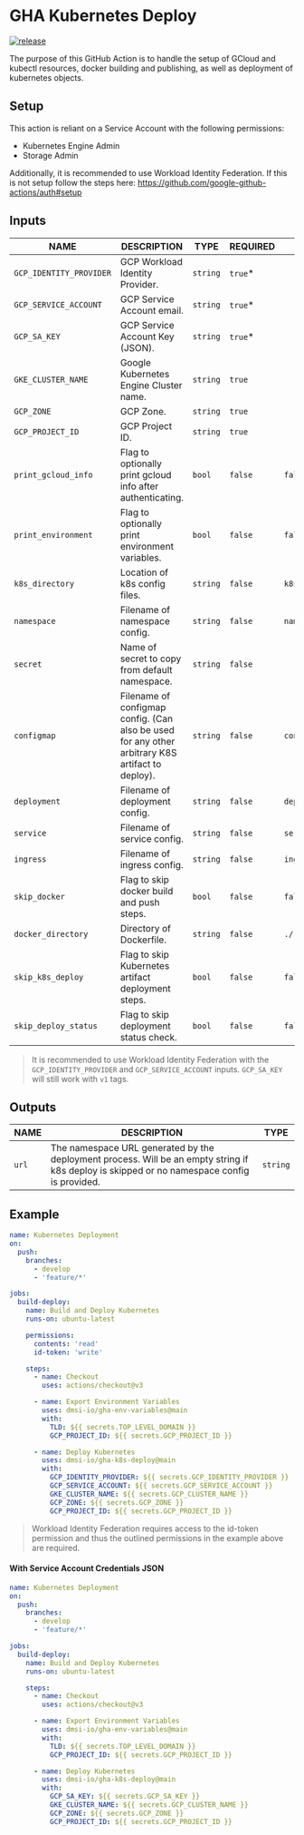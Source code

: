 # GHA Kubernetes Deploy

[![release][release-badge]][release]

The purpose of this GitHub Action is to handle the setup of GCloud and kubectl resources, docker building and publishing, as well as deployment of kubernetes objects.

## Setup

This action is reliant on a Service Account with the following permissions:

- Kubernetes Engine Admin
- Storage Admin

Additionally, it is recommended to use Workload Identity Federation. If this is not setup follow the steps here: https://github.com/google-github-actions/auth#setup

## Inputs

| NAME                    | DESCRIPTION                                                                                      | TYPE     | REQUIRED | DEFAULT           |
| ----------------------- | ------------------------------------------------------------------------------------------------ | -------- | -------- | ----------------- |
| `GCP_IDENTITY_PROVIDER` | GCP Workload Identity Provider.                                                                  | `string` | `true`\* |                   |
| `GCP_SERVICE_ACCOUNT`   | GCP Service Account email.                                                                       | `string` | `true`\* |                   |
| `GCP_SA_KEY`            | GCP Service Account Key (JSON).                                                                  | `string` | `true`\* |                   |
| `GKE_CLUSTER_NAME`      | Google Kubernetes Engine Cluster name.                                                           | `string` | `true`   |                   |
| `GCP_ZONE`              | GCP Zone.                                                                                        | `string` | `true`   |                   |
| `GCP_PROJECT_ID`        | GCP Project ID.                                                                                  | `string` | `true`   |                   |
| `print_gcloud_info`     | Flag to optionally print gcloud info after authenticating.                                       | `bool`   | `false`  | `false`           |
| `print_environment`     | Flag to optionally print environment variables.                                                  | `bool`   | `false`  | `false`           |
| `k8s_directory`         | Location of k8s config files.                                                                    | `string` | `false`  | `k8s`             |
| `namespace`             | Filename of namespace config.                                                                    | `string` | `false`  | `namespace.yaml`  |
| `secret`                | Name of secret to copy from default namespace.                                                   | `string` | `false`  |                   |
| `configmap`             | Filename of configmap config. (Can also be used for any other arbitrary K8S artifact to deploy). | `string` | `false`  | `configmap.yaml`  |
| `deployment`            | Filename of deployment config.                                                                   | `string` | `false`  | `deployment.yaml` |
| `service`               | Filename of service config.                                                                      | `string` | `false`  | `service.yaml`    |
| `ingress`               | Filename of ingress config.                                                                      | `string` | `false`  | `ingress.yaml`    |
| `skip_docker`           | Flag to skip docker build and push steps.                                                        | `bool`   | `false`  | `false`           |
| `docker_directory`      | Directory of Dockerfile.                                                                         | `string` | `false`  | `./`              |
| `skip_k8s_deploy`       | Flag to skip Kubernetes artifact deployment steps.                                               | `bool`   | `false`  | `false`           |
| `skip_deploy_status`    | Flag to skip deployment status check.                                                            | `bool`   | `false`  | `false`           |

> It is recommended to use Workload Identity Federation with the `GCP_IDENTITY_PROVIDER` and `GCP_SERVICE_ACCOUNT` inputs. `GCP_SA_KEY` will still work with `v1` tags.

## Outputs

| NAME  | DESCRIPTION                                                                                                                                 | TYPE     |
| ----- | ------------------------------------------------------------------------------------------------------------------------------------------- | -------- |
| `url` | The namespace URL generated by the deployment process. Will be an empty string if k8s deploy is skipped or no namespace config is provided. | `string` |

## Example

```yaml
name: Kubernetes Deployment
on:
  push:
    branches:
      - develop
      - 'feature/*'

jobs:
  build-deploy:
    name: Build and Deploy Kubernetes
    runs-on: ubuntu-latest

    permissions:
      contents: 'read'
      id-token: 'write'

    steps:
      - name: Checkout
        uses: actions/checkout@v3

      - name: Export Environment Variables
        uses: dmsi-io/gha-env-variables@main
        with:
          TLD: ${{ secrets.TOP_LEVEL_DOMAIN }}
          GCP_PROJECT_ID: ${{ secrets.GCP_PROJECT_ID }}

      - name: Deploy Kubernetes
        uses: dmsi-io/gha-k8s-deploy@main
        with:
          GCP_IDENTITY_PROVIDER: ${{ secrets.GCP_IDENTITY_PROVIDER }}
          GCP_SERVICE_ACCOUNT: ${{ secrets.GCP_SERVICE_ACCOUNT }}
          GKE_CLUSTER_NAME: ${{ secrets.GCP_CLUSTER_NAME }}
          GCP_ZONE: ${{ secrets.GCP_ZONE }}
          GCP_PROJECT_ID: ${{ secrets.GCP_PROJECT_ID }}
```

> Workload Identity Federation requires access to the id-token permission and thus the outlined permissions in the example above are required.

#### With Service Account Credentials JSON

```yaml
name: Kubernetes Deployment
on:
  push:
    branches:
      - develop
      - 'feature/*'

jobs:
  build-deploy:
    name: Build and Deploy Kubernetes
    runs-on: ubuntu-latest

    steps:
      - name: Checkout
        uses: actions/checkout@v3

      - name: Export Environment Variables
        uses: dmsi-io/gha-env-variables@main
        with:
          TLD: ${{ secrets.TOP_LEVEL_DOMAIN }}
          GCP_PROJECT_ID: ${{ secrets.GCP_PROJECT_ID }}

      - name: Deploy Kubernetes
        uses: dmsi-io/gha-k8s-deploy@main
        with:
          GCP_SA_KEY: ${{ secrets.GCP_SA_KEY }}
          GKE_CLUSTER_NAME: ${{ secrets.GCP_CLUSTER_NAME }}
          GCP_ZONE: ${{ secrets.GCP_ZONE }}
          GCP_PROJECT_ID: ${{ secrets.GCP_PROJECT_ID }}
```

<!-- badge links -->

[release]: https://github.com/dmsi-io/gha-k8s-deploy/releases
[release-badge]: https://img.shields.io/github/v/release/dmsi-io/gha-k8s-deploy?style=for-the-badge&logo=github
